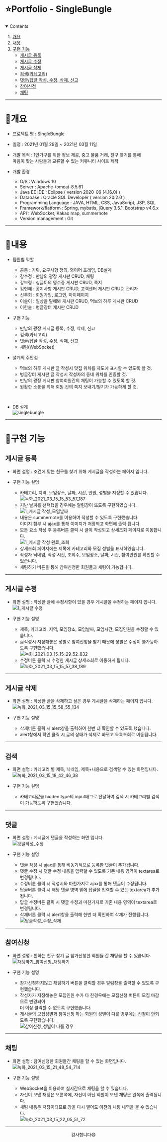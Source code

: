 # ⭐️Portfolio - SingleBungle

<!-- contents -->
<details open="open">
  <summary>Contents</summary>
  <ol>
    <li>
      <a href="#개요">개요</a>
    </li>
    <li>
      <a href="#내용">내용</a>
    </li>
    <li><a href="#구현-기능">구현 기능</a>
      <ul>
        <li><a href="#게시글-등록">게시글 등록</a></li>
        <li><a href="#게시글-수정">게시글 수정</a></li>
        <li><a href="#게시글-삭제">게시글 삭제</a></li>
        <li><a href="#검색">검색(카테고리)</a></li>
        <li><a href="#댓글">댓글/답글 작성, 수정, 삭제, 신고</a></li>
        <li><a href="#참여신청">참여신청</a></li>
        <li><a href="#채팅">채팅</a></li>
      </ul>
    </li>
  </ol>
</details>

------------

# 📝개요

* 프로젝트 명 : SingleBungle

* 일정 : 2021년 01월 29일 ~ 2021년 03월 11일

* 개발 목적 : 1인가구를 위한 정보 제공, 중고 물품 거래, 친구 찾기를 통해<br> 마음이 맞는 사람들과 교류할 수 있는 커뮤니티 사이트 제작

* 개발 환경
  - O/S : Windows 10
  - Server : Apache-tomcat-8.5.61
  - Java EE IDE : Eclipse ( version 2020-06 (4.16.0) )
  - Database : Oracle SQL Developer ( version 20.2.0 )
  - Programming Language : JAVA, HTML, CSS, JavaScript, JSP, SQL
  - Framework/flatform : Spring, mybatis, jQuery 3.5.1, Bootstrap v4.6.x
  - API : WebSocket, Kakao map, summernote
  - Version management : Git

------------

# 📝내용

* 팀원별 역할
  - 공통 : 기획, 요구사항 정의, 와이어 프레임, DB설계
  - 강수정 : 만남의 광장 게시판 CRUD, 채팅
  - 강보령 : 싱글이의 영수증 게시판 CRUD, 쪽지
  - 김현혜 : 공지사항 게시판 CRUD, 고객센터 게시판 CRUD, 관리자
  - 신주희 : 회원가입, 로그인, 마이페이지
  - 이솔이 : 일상을 말해봐 게시판 CRUD, 먹보의 하루 게시판 CRUD
  - 이한솔 : 벙글장터 게시판 CRUD

* 구현 기능
  - 만남의 광장 게시글 등록, 수정, 삭제, 신고
  - 검색(카테고리)
  - 댓글/답글 작성, 수정, 삭제, 신고
  - 채팅(WebSocket)

* 설계의 주안점
  - 먹보의 하루 게시판 글 작성시 맛집 위치를 지도에 표시할 수 있도록 할 것.
  - 벙글장터 게시판 글 작성시 작성자의 동네 위치를 인증할 것.
  - 만남의 광장 게시판 참여회원간의 채팅이 가능할 수 있도록 할 것.
  - 원활한 소통을 위해 회원 간의 쪽지 보내기/받기가 가능하게 할 것.
<br>

* DB 설계<br>
![singlebungle](https://user-images.githubusercontent.com/72387870/111110444-e7c9fa00-859f-11eb-926b-ac04e8e5d0ab.png)

------------

# 📝구현 기능

## 게시글 등록

  * 화면 설명 : 조건에 맞는 친구를 찾기 위해 게시글을 작성하는 페이지 입니다.
   
  * 구현 기능 설명
     - 카테고리, 지역, 모임장소, 날짜, 시간, 인원, 성별을 지정할 수 있습니다.<br>
     ![녹화_2021_03_15_15_53_57_187](https://user-images.githubusercontent.com/72387870/111114636-d801e400-85a6-11eb-8825-508c0fe775bc.gif)
     - 지난 날짜를 선택했을 경우에는 알림창이 뜨도록 구현하였습니다.<br>
     ![1_게시글 작성_모임날짜](https://user-images.githubusercontent.com/72387870/111111157-2e6c2400-85a1-11eb-85d5-aaa8036980b6.png)
     - 내용은 summernote를 이용하여 작성할 수 있도록 구현했습니다.<br> 이미지 첨부 시 ajax를 통해 이미지가 저장되고 화면에 출력 됩니다.
     - 모든 요소 작성 후 등록버튼 클릭 시 글이 작성되고 상세조회 페이지로 이동합니다.<br>
     ![1_게시글 작성 완료_조회](https://user-images.githubusercontent.com/72387870/111111250-5c516880-85a1-11eb-8050-a65b39eb1cb9.png)
     - 상세조회 페이지에는 제목에 카테고리와 모집 성별을 표시하였습니다.
     - 작성자 닉네임, 작성 시간, 조회수, 모임장소, 날짜, 시간, 참여인원를 확인할 수 있습니다.
     - 채팅하기 버튼을 통해 참여신청한 회원들과 채팅이 가능합니다.

------------

## 게시글 수정

  * 화면 설명 : 작성한 글에 수정사항이 있을 경우 게시글을 수정하는 페이지 입니다.<br>
   ![1_게시글 수정](https://user-images.githubusercontent.com/72387870/111112047-d504f480-85a2-11eb-950a-3a48671ad3a2.png)

  * 구현 기능 설명
    - 제목, 카테고리, 지역, 모임장소, 모임날짜, 모임시간, 모집인원을 수정할 수 있습니다.
    - 글작성시 지정해놓은 성별로 참여신청을 받기 때문에 성별은 수정이 불가능하도록 구현했습니다.<br>
    ![녹화_2021_03_15_15_29_52_832](https://user-images.githubusercontent.com/72387870/111112341-58264a80-85a3-11eb-9402-4aaa60dd9a0b.gif)
    - 수정버튼 클릭 시 수정한 게시글 상세조회로 이동하게 됩니다.<br>
    ![녹화_2021_03_15_15_57_38_189](https://user-images.githubusercontent.com/72387870/111114869-38912100-85a7-11eb-999c-65142551fa28.gif)

------------

## 게시글 삭제

  * 화면 설명 : 작성한 글을 삭제하고 싶은 경우 게시글을 삭제하는 페이지 입니다.<br>
   ![녹화_2021_03_15_15_58_55_134](https://user-images.githubusercontent.com/72387870/111115076-768e4500-85a7-11eb-827e-c80666f97b7d.gif)

  * 구현 기능 설명
    - 삭제버튼 클릭 시 alert창을 출력하여 한번 더 확인할 수 있도록 했습니다.
    - alert창에서 확인 클릭 시 글의 상태가 삭제로 바뀌고 목록조회로 이동됩니다.

------------

## 검색

  * 화면 설명 : 카테고리 별 제목, 닉네임, 제목+내용으로 검색할 수 있는 화면입니다.<br>
  ![녹화_2021_03_15_18_42_46_38](https://user-images.githubusercontent.com/72387870/111133908-66ce2b00-85be-11eb-9bc8-4f90633af751.gif)   

  * 구현 기능 설명
    - 카테고리값을 hidden type의 input태그로 전달하여 검색 시 카테고리별 검색이 가능하도록 구현했습니다.

------------

## 댓글

  * 화면 설명 : 게시글에 댓글을 작성하는 화면 입니다.<br>
  ![댓글작성_수정](https://user-images.githubusercontent.com/72387870/111137572-4d2ee280-85c2-11eb-94ad-79956315899f.gif)
     
  * 구현 기능 설명
    - 댓글 작성 시 ajax를 통해 비동기적으로 등록한 댓글이 추가됩니다.
    - 댓글 수정 시 댓글 수정 내용을 입력할 수 있도록 기존 내용 영역이 textarea로 변경됩니다.
    - 수정버튼 클릭 시 작성시와 마찬가지로 ajax를 통해 댓글이 수정됩니다.
    - 답글버튼 클릭 시 해당 댓글 영역 밑에 답글을 입력할 수 있는 textarea가 추가됩니다.
    - 답글 수정버튼 클릭 시 댓글 수정과 마찬가지로 기존 내용 영역이 textarea로 변경됩니다.
    - 삭제버튼 클릭 시 alert창을 출력해 한번 더 확인하여 삭제가 진행됩니다.<br>
    ![답글작성_수정_삭제](https://user-images.githubusercontent.com/72387870/111137630-5e77ef00-85c2-11eb-8715-b946602df5b8.gif)
  
------------  
  
## 참여신청

  * 화면 설명 : 원하는 친구 찾기 글 참가신청한 회원들 간 채팅을 할 수 있습니다.<br>
  ![채팅하기_참여신청_채팅하기](https://user-images.githubusercontent.com/72387870/111138932-deeb1f80-85c3-11eb-9051-5520291b0855.gif)

  * 구현 기능 설명
    - 참가신청하지않고 채팅하기 버튼을 클릭할 경우 알림창을 출력할 수 있도록 구현했습니다.
    - 작성자가 지정해놓은 모집인원 수가 다 찬경우에는 모집신청 버튼이 모집 마감으로 변경되어<br> 
      더 이상 클릭할 수 없도록 구현했습니다.
    - 게시글의 모집성별과 참여신청 하는 회원의 성별이 다를 경우에는 신청이 안되도록 구현했습니다.<br>
    ![참여신청_성별이 다를 경우](https://user-images.githubusercontent.com/72387870/111139196-2c678c80-85c4-11eb-98ec-04feea62c842.gif)
  
------------
  
## 채팅

  * 화면 설명 : 참여신청한 회원들간 채팅을 할 수 있는 화면입니다.<br>
  ![녹화_2021_03_15_21_48_54_714](https://user-images.githubusercontent.com/72387870/111155831-5165fa80-85d8-11eb-955f-d52d25326dad.gif)

  * 구현 기능 설명
    - WebSocket을 이용하여 실시간으로 채팅을 할 수 있습니다.
    - 자신이 보낸 채팅은 오른쪽에, 자신이 아닌 회원이 보낸 채팅은 왼쪽에 출력됩니다.
    - 채팅 내용은 저장이되므로 창을 다시 열어도 이전의 채팅 내역을 볼 수 있습니다.<br>
    ![녹화_2021_03_15_22_05_51_72](https://user-images.githubusercontent.com/72387870/111157806-a86ccf00-85da-11eb-81d4-e536cffea636.gif)
    
------------
    
<p align="center">
감사합니다😄
</p>
